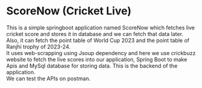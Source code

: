 # ScoreNow (Cricket Live)
This is a simple springboot application named ScoreNow which fetches live cricket score and stores it in database and we can fetch that data later. Also, it can fetch the point table of World Cup 2023 and the point
table of Ranjhi trophy of 2023-24.
<br>
It uses web-scrapping using Jsoup dependency and here we use crickbuzz website to fetch the live scores into our application, Spring Boot to make Apis and MySql database for storing data. This is the backend of the application.
<br>
We can test the APIs on postman.
